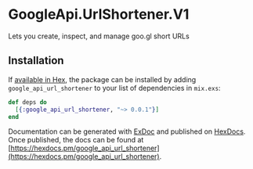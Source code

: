 # GoogleApi.UrlShortener.V1

Lets you create, inspect, and manage goo.gl short URLs

## Installation

If [available in Hex](https://hex.pm/docs/publish), the package can be installed
by adding `google_api_url_shortener` to your list of dependencies in `mix.exs`:

```elixir
def deps do
  [{:google_api_url_shortener, "~> 0.0.1"}]
end
```

Documentation can be generated with [ExDoc](https://github.com/elixir-lang/ex_doc)
and published on [HexDocs](https://hexdocs.pm). Once published, the docs can
be found at [https://hexdocs.pm/google_api_url_shortener](https://hexdocs.pm/google_api_url_shortener).
